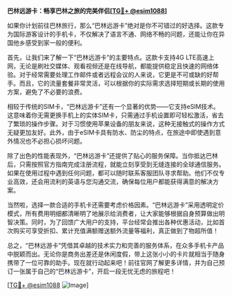 **巴林远游卡：畅享巴林之旅的完美伴侣[[TG💪+ @esim1088](https://t.me/s/esim1088)]**

如果你计划前往巴林旅行，那么“巴林远游卡”绝对是你不可错过的好选择。这款专为国际游客设计的手机卡，不仅解决了语言不通、网络不畅的问题，还能让你在异国他乡感受到家一般的便利。

首先，让我们来了解一下“巴林远游卡”的主要特点。这款卡支持4G LTE高速上网，无论是刷社交媒体、观看视频还是在线导航，都能提供稳定且快速的网络体验。对于经常需要处理工作邮件或者远程会议的人来说，它更是不可或缺的好帮手。而且，它的流量套餐非常灵活，可以根据你的实际需求选择短期或长期的使用方案，避免了不必要的浪费。

相较于传统的SIM卡，“巴林远游卡”还有一个显著的优势——它支持eSIM技术。这意味着你无需更换手机上的实体SIM卡，只需通过手机设置即可轻松激活，省去了繁琐的操作步骤。对于习惯使用苹果设备的朋友来说，这种无接触式的操作方式无疑更加友好。此外，由于eSIM卡具有防水、防尘的特点，在旅途中即使遇到意外情况也不必担心损坏问题。

除了出色的性能表现外，“巴林远游卡”还提供了贴心的服务保障。当你抵达巴林后，只需按照官方指南完成注册流程，就能立刻享受到无缝连接的全球通信服务。如果在使用过程中遇到任何问题，都可以随时联系客服团队寻求帮助。他们不仅专业高效，还会用流利的英语与您沟通交流，确保每位用户都能获得满意的解决方案。

当然啦，选择一款合适的手机卡还需要考虑价格因素。“巴林远游卡”采用透明定价模式，所有费用明细都清晰明了地展示给消费者，让大家能够根据自身预算做出明智决策。同时，为了回馈广大用户的支持，平台经常会推出各种优惠活动，比如首次购买可享受折扣、累计充值满额赠送额外流量等福利，真正做到了物超所值！

总之，“巴林远游卡”凭借其卓越的技术实力和完善的服务体系，在众多手机卡产品中脱颖而出。无论你是商务出差还是休闲度假，带上这张小小的卡片就相当于随身携带了一位可靠的助手。现在就行动起来吧！前往官网了解更多详情，并为自己预订一张属于自己的“巴林远游卡”，开启一段无忧无虑的旅程吧！

[[TG💪+ @esim1088](https://t.me/s/esim1088) ![Image](https://i.postimg.cc/4NQfJmqS/Snipaste-2025-05-13-00-14-12.png)]